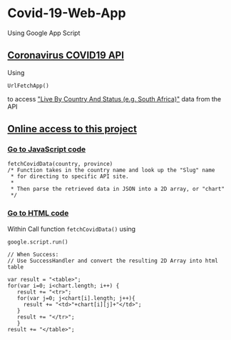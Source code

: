# Covid-19-Web-App
Using Google App Script
## [Coronavirus COVID19 API](https://covid19api.com/)
Using 
```
UrlFetchApp()
```
to access ["Live By Country And Status (e.g. South Africa)"](https://api.covid19api.com/live/country/south-africa/status/confirmed) data from the API
## [Online access to this project](https://script.google.com/macros/s/AKfycbz1zs6qjsGeOnOr1Y1InV_2FedzecxsCV9pSiGs_kZlEVikwEug/exec)

### [Go to JavaScript code](https://github.com/daqichen/Covid-19-Web-App/blob/master/Code.gs)
```
fetchCovidData(country, province)
/* Function takes in the country name and look up the "Slug" name 
 * for directing to specific API site.
 *
 * Then parse the retrieved data in JSON into a 2D array, or "chart"
 */
```
### [Go to HTML code](https://github.com/daqichen/Covid-19-Web-App/blob/master/interactive.html)
Within <script> </script>
Call function ```fetchCovidData()``` using
```
google.script.run()

// When Success: 
// Use SuccessHandler and convert the resulting 2D Array into html table

var result = "<table>";
for(var i=0; i<chart.length; i++) {
   result += "<tr>";
   for(var j=0; j<chart[i].length; j++){
     result += "<td>"+chart[i][j]+"</td>";
   }
   result += "</tr>";
   }
result += "</table>";
          
```
